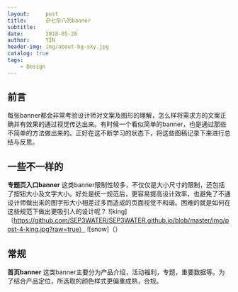 ```yaml
---
layout:     post
title:      杂七杂八的banner
subtitle:   
date:       2018-05-28
author:     YIN
header-img: img/about-bg-sky.jpg
catalog: true
tags:
    - Design
---
```


## 前言
每张banner都会非常考验设计师对文案及图形的理解，怎么样将需求方的文案正确并有效果的通过视觉传达出来。有时候一个看似简单的banner，也是通过那些不简单的方法做出来的。正好在这不断学习的状态下，将这些图稿记录下来进行总结与反思。

## 一些不一样的
**专题页入口banner** 这类banner限制性较多，不仅仅是大小尺寸的限制，还包括了按钮大小及文字大小。好处是统一规范后，更容易提高设计效率，也避免了不通设计师做出来的图字形大小相差过多而造成的页面视觉不和谐。困难的就是如何在这些规范下做出更吸引人的设计呢？
![king]（https://github.com/SEP3WATER/SEP3WATER.github.io/blob/master/img/post-4-king.jpg?raw=true）
![snow]（）

## 常规
**首页banner** 这类banner主要分为产品介绍，活动福利，专题，重要数据等。为了结合产品定位，所选取的颜色样式更偏重成熟，合规。
